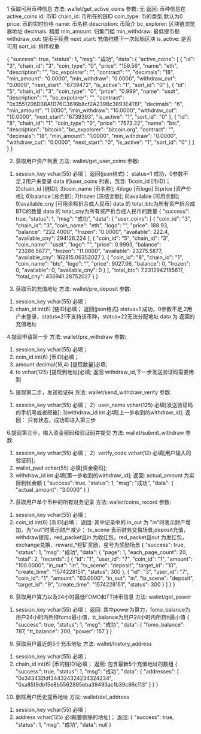 ﻿1 获取可用币种信息
方法: wallet/get_active_coins
参数: 无
返回: 币种信息在active_coins
id: 币ID
chain_id: 币所在的链ID
coin_type: 币的类型,默认为0
price: 币的实时价格
name: 币名称
description: 币简介
bc_explorer: 区块链浏览器地址
decimals: 精度
min_amount: 归集门槛
min_withdraw: 最低提币额
withdraw_cut: 提币手续费
next_start: 充值扫描下一次起始区块
is_active: 是否可用
sort_id: 排序权重

{
    "success": true,
    "status": 1,
    "msg": "成功",
    "data": {
        "active_coins": [
            {
                "id": "3",
                "chain_id": "3",
                "coin_type": "0",
                "price": "159.56",
                "name": "eth",
                "description": "",
                "bc_expolorer": "",
                "contract": "",
                "decimals": "18",
                "min_amount": "0.0000",
                "min_withdraw": "0.0000",
                "withdraw_cut": "0.0000",
                "next_start": "6739472",
                "is_active": "1",
                "sort_id": "0"
            },
            {
                "id": "5",
                "chain_id": "3",
                "coin_type": "0",
                "price": "0.999",
                "name": "usdt",
                "description": "",
                "bc_expolorer": "",
                "contract": "0x3551206D38A1D76C3616b8cf2A239Bc3893E4119",
                "decimals": "6",
                "min_amount": "1.0000",
                "min_withdraw": "10.0000",
                "withdraw_cut": "10.0000",
                "next_start": "6739393",
                "is_active": "1",
                "sort_id": "0"
            },
            {
                "id": "8",
                "chain_id": "1",
                "coin_type": "0",
                "price": "7573.22",
                "name": "btc",
                "description": "bitcoin",
                "bc_expolorer": "bitcoin.org",
                "contract": "",
                "decimals": "18",
                "min_amount": "1.0000",
                "min_withdraw": "0.0000",
                "withdraw_cut": "0.0000",
                "next_start": "0",
                "is_active": "1",
                "sort_id": "0"
            }
        ]
    }
}


2. 获取用户资产列表
方法: wallet/get_user_coins
参数:
1) session_key vchar(55) 必填；
返回(json格式)：
status=1 成功，0参数不足,2用户未登录
data 的user_coins 列表，包含:
1)coin_id [币ID]；
2)chain_id [链ID];
3)coin_name [币名称];
4)logo      [币logo]
5)price	[资产价格];
6)balance	[总余额];
7)frozen	[冻结金额];
8)available	[可用余额];
9)available_cny [可用余额折合成人民币]
data 的 total_btc为所有资产折合成BTC的数量
data 的 total_cny为所有资产折合成人民币的数量
{
    "success": true,
    "status": 1,
    "msg": "成功",
    "data": {
        "user_coins": [
            {
                "coin_id": "3",
                "chain_id": "3",
                "coin_name": "eth",
                "logo": "",
                "price": 188.93,
                "balance": "222.4000",
                "frozen": "0.0000",
                "available": 222.4,
                "available_cny": 294126.224
            },
            {
                "coin_id": "5",
                "chain_id": "3",
                "coin_name": "usdt",
                "logo": "",
                "price": 0.9993,
                "balance": "23286.5877",
                "frozen": "11.0000",
                "available": 23275.5877,
                "available_cny": 162815.06352027
            },
            {
                "coin_id": "8",
                "chain_id": "1",
                "coin_name": "btc",
                "logo": "",
                "price": 9027.06,
                "balance": 0,
                "frozen": 0,
                "available": 0,
                "available_cny": 0
            }
        ],
        "total_btc": 7.2312942185617,
        "total_cny": 456941.28752027
    }
}

3. 获取币的充值地址
方法: wallet/pre_deposit
参数:
1) session_key vchar(55) 必填；
2) chain_id int(6)	[链ID]必填；
返回(json格式)
status=1 成功，0参数不足,2用户未登录，status=21不支持该币种，status=22无法分配地址
data 为 返回的充值地址


4.提现申请第一步
方法: wallet/pre_withdraw
参数:
1) session_key vchar(55) 必填；
2) coin_id int(6)	[币ID]必填；
3) amount decimal(16,4)   [提现数量]必填;
4) to     vchar(125)  [提现到地址]必填;
返回
withdraw_id,下一步发送验证码需要用到

5. 提现第二步，发送验证码
方法: wallet/send_withdraw_verify
参数:
1) session_key vchar(55) 必填；
2）user_name   vchar(125) 必填[发送验证码的手机号或者邮箱];
3)withdraw_id   int     必填[上一步收到的withdraw_id];
返回： 只有状态，成功即进入第三步

6.提现第三步，输入资金密码和验证码并提交
方法: wallet/submit_withdraw
参数:
1) session_key vchar(55) 必填；
2）verify_code   vchar(12) 必填[用户输入的验证码];
3) wallet_pwd   vchar(55)   必填[资金密码];
4) withdraw_id   int     必填[第一步收到的withdraw_id];
返回:
actual_amount 为实际到帐金额
{
    "success": true,
    "status": 1,
    "msg": "成功",
    "data": {
        "actual_amount": "3.0000"
    }
}

7. 获取用户单个币种的所有财务记录
方法: wallet/coins_record
参数:
1) session_key vchar(55) 必填；
2) coin_id int(6)	[币ID]必填；
返回:
其中记录中的 in_out 为 "in"时表示财产增加，为"out"时表示财产减少；
tx_scene 表示财务交易场景,deposit充值，withdraw提现，red_packet且in 为收红包，red_packet且out 为发红包，exchange兑换，reward_*挖矿奖励，星号为奖励场景
{
    "success": true,
    "status": 1,
    "msg": "成功",
    "data": {
        "page": 1,
        "each_page_count": 20,
        "total": 2,
        "records": [
            {
                "id": "1",
                "user_id": "7",
                "coin_id": "1",
                "amount": "100.0000",
                "in_out": "in",
                "tx_scene": "deposit",
                "target_id": "10",
                "create_time": "1574228151",
                "status": 300
            },
            {
                "id": "3",
                "user_id": "7",
                "coin_id": "1",
                "amount": "63.0000",
                "in_out": "in",
                "tx_scene": "deposit",
                "target_id": "9",
                "create_time": "1574228151",
                "status": 300
            }
        ]
    }
}

8. 获取用户算力以及24小时最低FOMO和TT持币信息
方法: wallet/get_power
1) session_key vchar(55) 必填；
返回:
其中power为算力，fomo_balance为用户24小时内所持fomo最小值，tt_balance为用户24小时内所持tt最小值
{
    "success": true,
    "status": 1,
    "msg": "成功",
    "data": {
        "fomo_balance": 787,
        "tt_balance": 200,
        "power": 157
    }
}

9. 获取用户最近的5个充币地址
方法: wallet/history_address
1) session_key vchar(55) 必填；
2) chain_id int(6)	[币的链ID]必填；
返回:
包含最新5个充值地址的数组
{
    "success": true,
    "status": 1,
    "msg": "成功",
    "data": {
        "addresses": [
            "0x343432ldf344324324234324234",
            "0xa85f9db15e8b5562895eba39493acfb39c86c113"
        ]
    }
}

10. 删除用户历史提币地址
方法: wallet/del_address
1) session_key vchar(55) 必填；
2) address vchar(125)	必填[要删除的地址]；
返回:
{
    "success": true,
    "status": 1,
    "msg": "成功",
    "data": null
}
